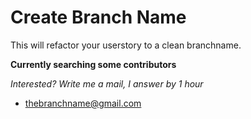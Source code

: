 # Create Branch Name
This will refactor your userstory to a clean branchname.

**Currently searching some contributors**

*Interested? Write me a mail, I answer by 1 hour*

- thebranchname@gmail.com

